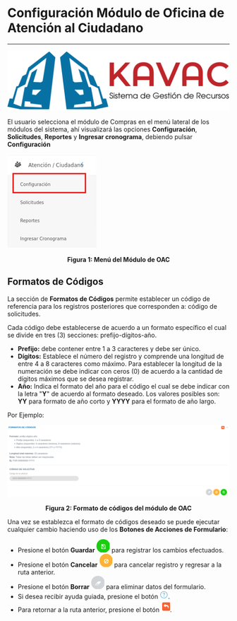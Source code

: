 # Configuración Módulo de Oficina de Atención al Ciudadano 
**********************************************************

![Screenshot](../img/logokavac.png#imagen)


El usuario selecciona el módulo de Compras en el menú lateral de los módulos del sistema, ahí visualizará las opciones **Configuración**, **Solicitudes**,  **Reportes** y **Ingresar cronograma**, debiendo pulsar **Configuración** 

![Screenshot](../img/menu_OAC.png)<div style="text-align: center;font-weight: bold">Figura 1: Menú del Módulo de OAC</div>


## Formatos de Códigos

La sección de **Formatos de Códigos** permite establecer un código de referencia para los registros posteriores que corresponden a: código de solicitudes. 


Cada código debe establecerse de acuerdo a un formato específico el cual se divide en tres (3) secciones: prefijo-dígitos-año.

- **Prefijo:** debe contener entre 1 a 3 caracteres y debe ser único.
- **Dígitos:** Establece el número del registro y comprende una longitud de entre 4 a 8 caracteres como máximo. Para establecer la longitud de la numeración se debe indicar con ceros (0) de acuerdo a la cantidad de dígitos máximos que se desea registrar.
- **Año:** Indica el formato del año para el código el cual se debe indicar con la letra "**Y**" de acuerdo al formato deseado. Los valores posibles son: **YY** para formato de año corto y **YYYY** para el formato de año largo.

Por Ejemplo:

![Screenshot](../img/formato.png)<div style="text-align: center;font-weight: bold">Figura 2: Formato de códigos del módulo de OAC</div>


Una vez se establezca el formato de códigos deseado se puede ejecutar cualquier cambio haciendo uso de los **Botones de Acciones de Formulario**: 

-   Presione el botón **Guardar**  ![Screenshot](../img/save_1.png) para registrar los cambios efectuados.
-   Presione el botón **Cancelar**  ![Screenshot](../img/cancel.png) para cancelar registro y regresar a la ruta anterior.
-   Presione el botón **Borrar** ![Screenshot](../img/clean.png) para eliminar datos del formulario.
-   Si desea recibir ayuda guiada, presione el botón ![Screenshot](../img/help.png).
-   Para retornar a la ruta anterior, presione el botón ![Screenshot](../img/back.png).

